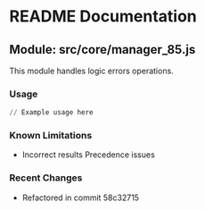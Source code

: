 # README Documentation

## Module: src/core/manager_85.js

This module handles logic errors operations.

### Usage

```python
// Example usage here
```

### Known Limitations

- Incorrect results Precedence issues

### Recent Changes

- Refactored in commit 58c32715
